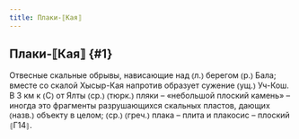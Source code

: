 ```yaml
---
title: Плаки-⟦Кая⟧
---
```

## Плаки-⟦Кая⟧ {#1}

Отвесные скальные обрывы, нависающие над ⦅л.⦆ берегом ⦅р.⦆ Бала; вместе со скалой Хысыр-Кая напротив образует сужение ⦅ущ.⦆ Уч-Кош. В 3 км к ⦅С⦆ от Ялты ⦅ср.⦆ ⦅тюрк.⦆ пляки – «небольшой плоский камень» – иногда это фрагменты разрушающихся скальных пластов, дающих ⦅назв.⦆ объекту в целом; ⦅ср.⦆ ⦅греч.⦆ плака – плита и плакосис – плоский ⦃Г14⦄.
